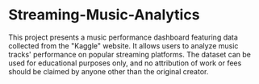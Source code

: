 # Streaming-Music-Analytics

This project presents a music performance dashboard featuring data collected from the "Kaggle" website. It allows users to analyze music tracks' performance on popular streaming platforms. The dataset can be used for educational purposes only, and no attribution of work or fees should be claimed by anyone other than the original creator. 
